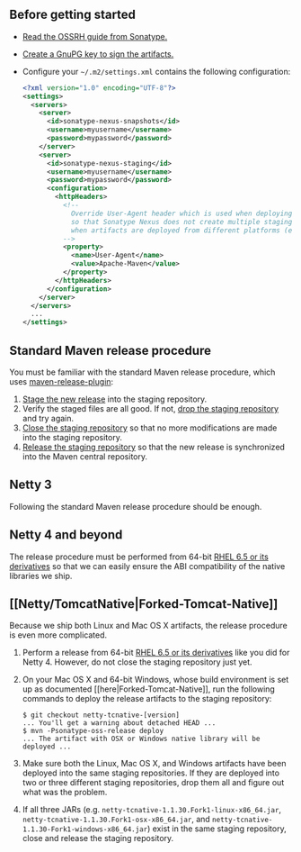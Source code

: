 ## Before getting started

* [Read the OSSRH guide from Sonatype.](http://central.sonatype.org/pages/ossrh-guide.html)
* [Create a GnuPG key to sign the artifacts.](https://docs.sonatype.org/display/Repository/How+To+Generate+PGP+Signatures+With+Maven)
* Configure your `~/.m2/settings.xml` contains the following configuration:

    ```xml
    <?xml version="1.0" encoding="UTF-8"?>
    <settings>
      <servers>
        <server>
          <id>sonatype-nexus-snapshots</id>
          <username>myusername</username>
          <password>mypassword</password>
        </server>
        <server>
          <id>sonatype-nexus-staging</id>
          <username>myusername</username>
          <password>mypassword</password>
          <configuration>
            <httpHeaders>
              <!--
                Override User-Agent header which is used when deploying an artifact
                so that Sonatype Nexus does not create multiple staging repositories
                when artifacts are deployed from different platforms (e.g. Linux and OSX).
              -->
              <property>
                <name>User-Agent</name>
                <value>Apache-Maven</value>
              </property>
            </httpHeaders>
          </configuration>
        </server>
      </servers>
      ...
    </settings>
    ```

## Standard Maven release procedure

You must be familiar with the standard Maven release procedure, which uses [maven-release-plugin](http://maven.apache.org/maven-release/maven-release-plugin/):

1. [Stage the new release](https://docs.sonatype.org/display/Repository/Stage+a+Release) into the staging repository.
1. Verify the staged files are all good.  If not, [drop the staging repository](https://docs.sonatype.org/display/Repository/Dropping+a+Staging+Repository) and try again.
1. [Close the staging repository](https://docs.sonatype.org/display/Repository/Closing+a+Staging+Repository) so that no more modifications are made into the staging repository.
1. [Release the staging repository](https://docs.sonatype.org/display/Repository/Releasing+a+Staging+Repository) so that the new release is synchronized into the Maven central repository.

## Netty 3

Following the standard Maven release procedure should be enough.

## Netty 4 and beyond

The release procedure must be performed from 64-bit [RHEL 6.5 or its derivatives] so that we can easily ensure the ABI compatibility of the native libraries we ship.

## [[Netty/TomcatNative|Forked-Tomcat-Native]]

Because we ship both Linux and Mac OS X artifacts, the release procedure is even more complicated.

1. Perform a release from 64-bit [RHEL 6.5 or its derivatives] like you did for Netty 4.  However, do not close the staging repository just yet.
1. On your Mac OS X and 64-bit Windows, whose build environment is set up as documented [[here|Forked-Tomcat-Native]], run the following commands to deploy the release artifacts to the staging repository:

    ```
    $ git checkout netty-tcnative-[version]
    ... You'll get a warning about detached HEAD ...
    $ mvn -Psonatype-oss-release deploy
    ... The artifact with OSX or Windows native library will be deployed ...
    ```

1. Make sure both the Linux, Mac OS X, and Windows artifacts have been deployed into the same staging repositories.  If they are deployed into two or three different staging repositories, drop them all and figure out what was the problem.
1. If all three JARs (e.g. `netty-tcnative-1.1.30.Fork1-linux-x86_64.jar`, `netty-tcnative-1.1.30.Fork1-osx-x86_64.jar`, and `netty-tcnative-1.1.30-Fork1-windows-x86_64.jar`) exist in the same staging repository, close and release the staging repository.

[RHEL 6.5 or its derivatives]: http://en.wikipedia.org/wiki/Red_Hat_Enterprise_Linux_derivatives

